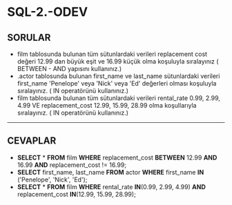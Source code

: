 # SQL-2.-ODEV

## SORULAR

*    film tablosunda bulunan tüm sütunlardaki verileri replacement cost değeri 12.99 dan büyük eşit ve 16.99 küçük olma koşuluyla sıralayınız ( BETWEEN - AND yapısını kullanınız.)
  *  .actor tablosunda bulunan first_name ve last_name sütunlardaki verileri first_name 'Penelope' veya 'Nick' veya 'Ed' değerleri olması koşuluyla sıralayınız. ( IN operatörünü kullanınız.)
  *  film tablosunda bulunan tüm sütunlardaki verileri rental_rate 0.99, 2.99, 4.99 VE replacement_cost 12.99, 15.99, 28.99 olma koşullarıyla sıralayınız. ( IN operatörünü kullanınız.)
---
## CEVAPLAR

* **SELECT** * **FROM** film
**WHERE** replacement_cost **BETWEEN** 12.99 **AND** 16.99 **AND** replacement_cost != 16.99;
* **SELECT** first_name, last_name  **FROM** actor
**WHERE** first_name **IN** ('Penelope', 'Nick', 'Ed');
* **SELECT** * **FROM** film
**WHERE** rental_rate **IN**(0.99, 2.99, 4.99) **AND** replacement_cost **IN**(12.99, 15.99, 28.99);
